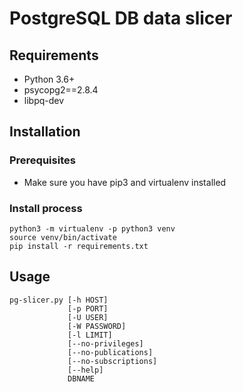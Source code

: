 # PostgreSQL DB data slicer
## Requirements
- Python 3.6+
- psycopg2==2.8.4
- libpq-dev
## Installation
### Prerequisites
- Make sure you have pip3 and virtualenv installed
### Install process
```shell script
python3 -m virtualenv -p python3 venv
source venv/bin/activate
pip install -r requirements.txt
```
## Usage
```
pg-slicer.py [-h HOST]
             [-p PORT]
             [-U USER]
             [-W PASSWORD]
             [-l LIMIT]
             [--no-privileges]
             [--no-publications]
             [--no-subscriptions]
             [--help]
             DBNAME
```
